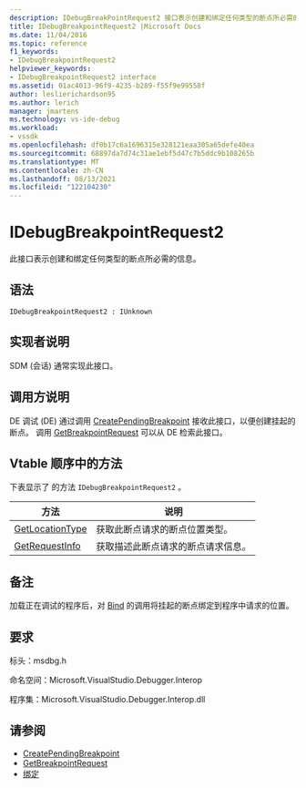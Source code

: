 ```yaml
---
description: IDebugBreakPointRequest2 接口表示创建和绑定任何类型的断点所必需的信息。
title: IDebugBreakpointRequest2 |Microsoft Docs
ms.date: 11/04/2016
ms.topic: reference
f1_keywords:
- IDebugBreakpointRequest2
helpviewer_keywords:
- IDebugBreakpointRequest2 interface
ms.assetid: 01ac4013-96f9-4235-b289-f55f9e99558f
author: leslierichardson95
ms.author: lerich
manager: jmartens
ms.technology: vs-ide-debug
ms.workload:
- vssdk
ms.openlocfilehash: df0b17c6a1696315e328121eaa305a65defe40ea
ms.sourcegitcommit: 68897da7d74c31ae1ebf5d47c7b5ddc9b108265b
ms.translationtype: MT
ms.contentlocale: zh-CN
ms.lasthandoff: 08/13/2021
ms.locfileid: "122104230"
---
```

# <a name="idebugbreakpointrequest2"></a>IDebugBreakpointRequest2
此接口表示创建和绑定任何类型的断点所必需的信息。

## <a name="syntax"></a>语法

```
IDebugBreakpointRequest2 : IUnknown
```

## <a name="notes-for-implementers"></a>实现者说明
 SDM (会话) 通常实现此接口。

## <a name="notes-for-callers"></a>调用方说明
 DE 调试 (DE) 通过调用 [CreatePendingBreakpoint](../../../extensibility/debugger/reference/idebugengine2-creatependingbreakpoint.md) 接收此接口，以便创建挂起的断点。 调用 [GetBreakpointRequest](../../../extensibility/debugger/reference/idebugpendingbreakpoint2-getbreakpointrequest.md) 可以从 DE 检索此接口。

## <a name="methods-in-vtable-order"></a>Vtable 顺序中的方法
 下表显示了 的方法 `IDebugBreakpointRequest2` 。

|方法|说明|
|------------|-----------------|
|[GetLocationType](../../../extensibility/debugger/reference/idebugbreakpointrequest2-getlocationtype.md)|获取此断点请求的断点位置类型。|
|[GetRequestInfo](../../../extensibility/debugger/reference/idebugbreakpointrequest2-getrequestinfo.md)|获取描述此断点请求的断点请求信息。|

## <a name="remarks"></a>备注
 加载正在调试的程序后，对 [Bind](../../../extensibility/debugger/reference/idebugpendingbreakpoint2-bind.md) 的调用将挂起的断点绑定到程序中请求的位置。

## <a name="requirements"></a>要求
 标头：msdbg.h

 命名空间：Microsoft.VisualStudio.Debugger.Interop

 程序集：Microsoft.VisualStudio.Debugger.Interop.dll

## <a name="see-also"></a>请参阅
- [CreatePendingBreakpoint](../../../extensibility/debugger/reference/idebugengine2-creatependingbreakpoint.md)
- [GetBreakpointRequest](../../../extensibility/debugger/reference/idebugpendingbreakpoint2-getbreakpointrequest.md)
- [绑定](../../../extensibility/debugger/reference/idebugpendingbreakpoint2-bind.md)
